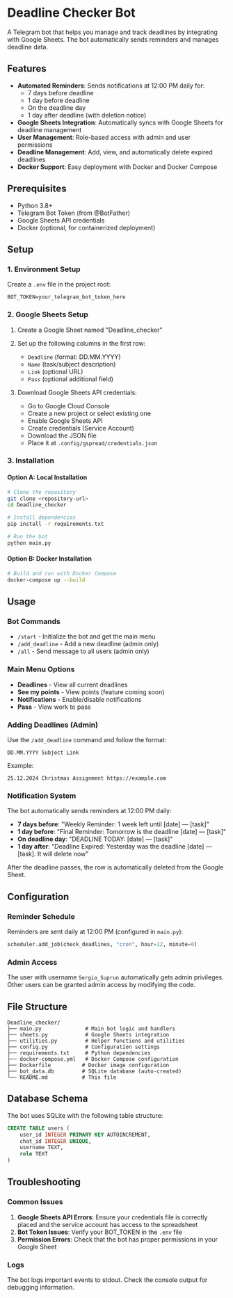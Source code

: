 # Deadline Checker Bot

A Telegram bot that helps you manage and track deadlines by integrating with Google Sheets. The bot automatically sends reminders and manages deadline data.

## Features

- **Automated Reminders**: Sends notifications at 12:00 PM daily for:
  - 7 days before deadline
  - 1 day before deadline
  - On the deadline day
  - 1 day after deadline (with deletion notice)
- **Google Sheets Integration**: Automatically syncs with Google Sheets for deadline management
- **User Management**: Role-based access with admin and user permissions
- **Deadline Management**: Add, view, and automatically delete expired deadlines
- **Docker Support**: Easy deployment with Docker and Docker Compose

## Prerequisites

- Python 3.8+
- Telegram Bot Token (from @BotFather)
- Google Sheets API credentials
- Docker (optional, for containerized deployment)

## Setup

### 1. Environment Setup

Create a `.env` file in the project root:

```env
BOT_TOKEN=your_telegram_bot_token_here
```

### 2. Google Sheets Setup

1. Create a Google Sheet named "Deadline_checker"
2. Set up the following columns in the first row:

   - `Deadline` (format: DD.MM.YYYY)
   - `Name` (task/subject description)
   - `Link` (optional URL)
   - `Pass` (optional additional field)

3. Download Google Sheets API credentials:
   - Go to Google Cloud Console
   - Create a new project or select existing one
   - Enable Google Sheets API
   - Create credentials (Service Account)
   - Download the JSON file
   - Place it at `.config/gspread/credentials.json`

### 3. Installation

#### Option A: Local Installation

```bash
# Clone the repository
git clone <repository-url>
cd Deadline_checker

# Install dependencies
pip install -r requirements.txt

# Run the bot
python main.py
```

#### Option B: Docker Installation

```bash
# Build and run with Docker Compose
docker-compose up --build
```

## Usage

### Bot Commands

- `/start` - Initialize the bot and get the main menu
- `/add_deadline` - Add a new deadline (admin only)
- `/all` - Send message to all users (admin only)

### Main Menu Options

- **Deadlines** - View all current deadlines
- **See my points** - View points (feature coming soon)
- **Notifications** - Enable/disable notifications
- **Pass** - View work to pass

### Adding Deadlines (Admin)

Use the `/add_deadline` command and follow the format:

```
DD.MM.YYYY Subject Link
```

Example:

```
25.12.2024 Christmas Assignment https://example.com
```

### Notification System

The bot automatically sends reminders at 12:00 PM daily:

- **7 days before**: "Weekly Reminder: 1 week left until [date] — [task]"
- **1 day before**: "Final Reminder: Tomorrow is the deadline [date] — [task]"
- **On deadline day**: "DEADLINE TODAY: [date] — [task]"
- **1 day after**: "Deadline Expired: Yesterday was the deadline [date] — [task]. It will delete now"

After the deadline passes, the row is automatically deleted from the Google Sheet.

## Configuration

### Reminder Schedule

Reminders are sent daily at 12:00 PM (configured in `main.py`):

```python
scheduler.add_job(check_deadlines, "cron", hour=12, minute=0)
```

### Admin Access

The user with username `Sergio_Suprun` automatically gets admin privileges. Other users can be granted admin access by modifying the code.

## File Structure

```
Deadline_checker/
├── main.py              # Main bot logic and handlers
├── sheets.py            # Google Sheets integration
├── utilities.py         # Helper functions and utilities
├── config.py            # Configuration settings
├── requirements.txt     # Python dependencies
├── docker-compose.yml   # Docker Compose configuration
├── Dockerfile          # Docker image configuration
├── bot_data.db         # SQLite database (auto-created)
└── README.md           # This file
```

## Database Schema

The bot uses SQLite with the following table structure:

```sql
CREATE TABLE users (
    user_id INTEGER PRIMARY KEY AUTOINCREMENT,
    chat_id INTEGER UNIQUE,
    username TEXT,
    role TEXT
)
```

## Troubleshooting

### Common Issues

1. **Google Sheets API Errors**: Ensure your credentials file is correctly placed and the service account has access to the spreadsheet
2. **Bot Token Issues**: Verify your BOT_TOKEN in the `.env` file
3. **Permission Errors**: Check that the bot has proper permissions in your Google Sheet

### Logs

The bot logs important events to stdout. Check the console output for debugging information.

